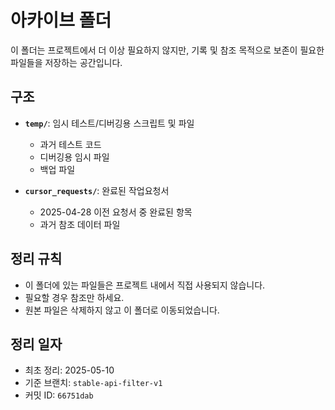 # 아카이브 폴더

이 폴더는 프로젝트에서 더 이상 필요하지 않지만, 기록 및 참조 목적으로 보존이 필요한 파일들을 저장하는 공간입니다.

## 구조

- **`temp/`**: 임시 테스트/디버깅용 스크립트 및 파일
  - 과거 테스트 코드
  - 디버깅용 임시 파일
  - 백업 파일

- **`cursor_requests/`**: 완료된 작업요청서
  - 2025-04-28 이전 요청서 중 완료된 항목
  - 과거 참조 데이터 파일

## 정리 규칙

- 이 폴더에 있는 파일들은 프로젝트 내에서 직접 사용되지 않습니다.
- 필요할 경우 참조만 하세요.
- 원본 파일은 삭제하지 않고 이 폴더로 이동되었습니다.

## 정리 일자

- 최초 정리: 2025-05-10
- 기준 브랜치: `stable-api-filter-v1`
- 커밋 ID: `66751dab` 
